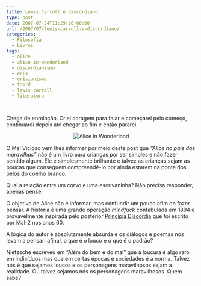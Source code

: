 ```yaml
---
title: Lewis Carroll é discordiano
type: post
date: 2007-07-24T11:29:20+00:00
url: /2007/07/lewis-carroll-e-discordiano/
categories:
  - Filosofia
  - Livros
tags:
  - alice
  - alice in wonderland
  - discordianismo
  - eris
  - erisianismo
  - fnord
  - lewis carroll
  - literatura

---
```

Chega de enrolação. Criei coragem para falar e começarei pelo começo, continuarei depois até chegar ao fim e então pararei.

<p style="text-align:center;">
  <img src='https://i1.wp.com/tiagomadeira.com/wp-content/uploads/2007/07/alice.jpg?w=604' alt='Alice in Wonderland' data-recalc-dims="1" />
</p>

O Mal Vicioso vem lhes informar por meio deste post que _“Alice no país das maravilhas”_ não é um livro para crianças por ser simples e não fazer sentido algum. Ele é simplesmente brilhante e talvez as crianças sejam as poucas que conseguem compreendê-lo por ainda estarem na ponta dos pêlos do coelho branco.

Qual a relação entre um corvo e uma escrivaninha? Não precisa responder, apenas pense.

O objetivo de Alice não é informar, mas confundir um pouco afim de fazer pensar. A história é uma grande operação _mindfuck_ confabulada em 1894 e provavelmente inspirada pelo posterior [Principia Discordia][1] que foi escrito por Mal-2 nos anos 60.

A lógica do autor é absolutamente absurda e os diálogos e poemas nos levam a pensar: afinal, o que é o louco e o que é o padrão?

Nietzsche escreveu em “Além do bem e do mal” que a loucura é algo raro em indivíduos mas que em certas épocas e sociedades é a norma. Talvez nós é que sejamos loucos e os personagens maravilhosos sejam a realidade. Ou talvez sejamos nós os personagens maravilhosos. Quem sabe?

 [1]: http://1001gatos.org/downloads/

